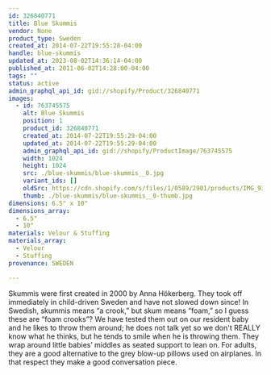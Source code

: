 ```yaml
---
id: 326840771
title: Blue Skummis
vendor: None
product_type: Sweden
created_at: 2014-07-22T19:55:28-04:00
handle: blue-skummis
updated_at: 2023-08-02T14:36:14-04:00
published_at: 2011-06-02T14:28:00-04:00
tags: ""
status: active
admin_graphql_api_id: gid://shopify/Product/326840771
images:
  - id: 763745575
    alt: Blue Skummis
    position: 1
    product_id: 326840771
    created_at: 2014-07-22T19:55:29-04:00
    updated_at: 2014-07-22T19:55:29-04:00
    admin_graphql_api_id: gid://shopify/ProductImage/763745575
    width: 1024
    height: 1024
    src: ./blue-skummis/blue-skummis__0.jpg
    variant_ids: []
    oldSrc: https://cdn.shopify.com/s/files/1/0589/2901/products/IMG_9343.jpeg?v=1406073329
    thumb: ./blue-skummis/blue-skummis__0-thumb.jpg
dimensions: 6.5" x 10"
dimensions_array:
  - 6.5"
  - 10"
materials: Velour & Stuffing
materials_array:
  - Velour
  - Stuffing
provenance: SWEDEN

---
```


Skummis were first created in 2000 by Anna Hökerberg. They took off immediately in child-driven Sweden and have not slowed down since! In Swedish, skummis means “a crook,” but skum means “foam,” so I guess these are “foam crooks”? We have tested them out on our resident baby and he likes to throw them around; he does not talk yet so we don't REALLY know what he thinks, but he tends to smile when he is throwing them. They wrap around little babies’ middles as seated support to lean on. For adults, they are a good alternative to the grey blow-up pillows used on airplanes. In that respect they make a good conversation piece.